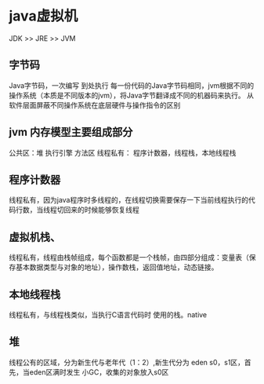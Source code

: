 
# java虚拟机

JDK >> JRE >> JVM

## 字节码
Java字节码，一次编写  到处执行
每一份代码的Java字节码相同，jvm根据不同的操作系统（本质是不同版本的jvm），将Java字节翻译成不同的机器码来执行。
从软件层面屏蔽不同操作系统在底层硬件与操作指令的区别



## jvm 内存模型主要组成部分
公共区：堆 执行引擎 方法区
线程私有： 程序计数器，线程栈，本地线程栈

## 程序计数器
线程私有，因为java程序时多线程的，在线程切换需要保存一下当前线程执行的代码行数，当线程切回来的时候能够恢复线程

## 虚拟机栈、
线程私有，线程由栈帧组成，每个函数都是一个栈帧，由四部分组成：变量表（保存基本数据类型与对象的地址），操作数栈，返回值地址，动态链接。

## 本地线程栈
线程私有，与线程栈类似，当执行C语言代码时 使用的栈。native  

## 堆
线程公有的区域，分为新生代与老年代（1：2）,新生代分为 eden s0，s1区，首先，当eden区满时发生 小GC，收集的对象放入s0区


## 


